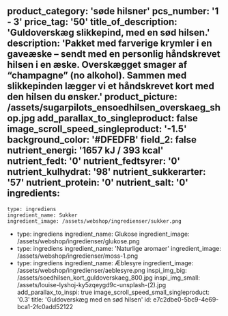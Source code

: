 product_category: 'søde hilsner'
pcs_number: '1 - 3'
price_tag: '50'
title_of_description: 'Guldoverskæg slikkepind, med en sød hilsen.'
description: 'Pakket med farverige krymler i en gaveæske – sendt med en personlig håndskrevet hilsen i en æske. Overskægget smager af “champagne” (no alkohol). Sammen med slikkepinden lægger vi et håndskrevet kort med den hilsen du ønsker.'
product_picture: /assets/sugarpilots_ensoedhilsen_overskaeg_shop.jpg
add_parallax_to_singleproduct: false
image_scroll_speed_singleproduct: '-1.5'
background_color: '#DFEDFB'
field_2: false
nutrient_energi: '1657 kJ / 393 kcal'
nutrient_fedt: '0'
nutrient_fedtsyrer: '0'
nutrient_kulhydrat: '98'
nutrient_sukkerarter: '57'
nutrient_protein: '0'
nutrient_salt: '0'
ingredients:
  -
    type: ingrediens
    ingredient_name: Sukker
    ingredient_image: /assets/webshop/ingredienser/sukker.png
  -
    type: ingrediens
    ingredient_name: Glukose
    ingredient_image: /assets/webshop/ingredienser/glukose.png
  -
    type: ingrediens
    ingredient_name: 'Naturlige aromaer'
    ingredient_image: /assets/webshop/ingredienser/moss-1.png
  -
    type: ingrediens
    ingredient_name: Æblesyre
    ingredient_image: /assets/webshop/ingredienser/aeblesyre.png
inspi_img_big: /assets/soedhilsen_kort_guldoverskaeg_800.jpg
inspi_img_small: /assets/louise-lyshoj-ky5zqeygd9c-unsplash-(2).jpg
add_parallax_to_inspi: true
image_scroll_speed_small_singleproduct: '0.3'
title: 'Guldoverskæg med en sød hilsen'
id: e7c2dbe0-5bc9-4e69-bca1-2fc0add52122
